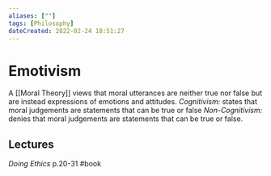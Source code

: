 ```yaml
---
aliases: [""] 
tags: [Philosophy] 
dateCreated: 2022-02-24 18:51:27
---
```

# Emotivism
A [[Moral Theory]] views that moral utterances are neither true nor false but are instead expressions of emotions and attitudes.
*Cognitivism:* states that moral judgements are statements that can be true or false
*Non-Cognitivism:* denies that moral judgements are statements that can be true or false.

## Lectures
*Doing Ethics* p.20-31 #book 
